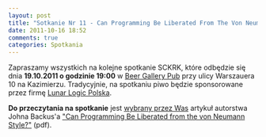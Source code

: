 ```yaml
---
layout: post
title: "Sotkanie Nr 11 - Can Programming Be Liberated From The Von Neumann Style?"
date: 2011-10-16 18:52
comments: true
categories: Spotkania
---
```


Zapraszamy wszystkich na kolejne spotkanie SCKRK, które odbędzie się dnia **19.10.2011 o godzinie 19:00** w [Beer Gallery Pub][beerg] przy ulicy Warszauera 10 na Kazimierzu.
Tradycyjnie, na spotkaniu piwo będzie sponsorowane przez firmę [Lunar Logic Polska][llp].

**Do przeczytania na spotkanie** jest [wybrany przez Was][ankieta] artykuł autorstwa Johna Backus'a ["Can Programming Be Liberated from the von Neumann Style?"][artykul] (pdf).

[beerg]: http://beergallery.pl/
[llp]: http://lunarlogicpolska.com/
[ankieta]: https://spreadsheets.google.com/viewanalytics?formkey=dE5kZVJkTEU4cFlzUnE2NDNyRVgzS2c6MQ
[artykul]: http://www.stanford.edu/class/cs242/readings/backus.pdf
